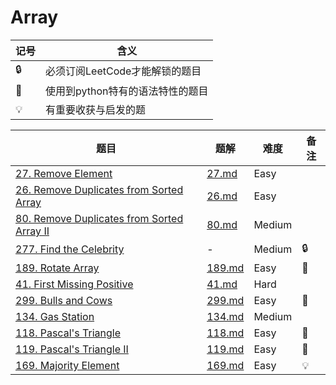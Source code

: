 # Array

| 记号 | 含义 |
| ---- | ---- |
| 🔒 | 必须订阅LeetCode才能解锁的题目 |
| 🐲 | 使用到python特有的语法特性的题目 |
| 💡 | 有重要收获与启发的题 |

| 题目 | 题解 | 难度 | 备注 |
| ---- | ---- | ---- | ---- |
| [27. Remove Element](https://leetcode.com/problems/remove-element/) | [27.md](27.md) |  Easy | |
| [26. Remove Duplicates from Sorted Array](https://leetcode.com/problems/remove-duplicates-from-sorted-array/) | [26.md](26.md) | Easy | |
| [80. Remove Duplicates from Sorted Array II](https://leetcode.com/problems/remove-duplicates-from-sorted-array-ii/) | [80.md](80.md) | Medium | |
| [277. Find the Celebrity](https://leetcode.com/problems/find-the-celebrity/) | - | Medium | 🔒 |
| [189. Rotate Array](https://leetcode.com/problems/rotate-array/) | [189.md](189.md) | Easy | 🐲 |
| [41. First Missing Positive](https://leetcode.com/problems/first-missing-positive/) | [41.md](41.md) | Hard | |
| [299. Bulls and Cows](https://leetcode.com/problems/bulls-and-cows/) | [299.md](299.md) | Easy | 🐲 |
| [134. Gas Station](https://leetcode.com/problems/gas-station/) | [134.md](134.md) | Medium | |
| [118. Pascal's Triangle](https://leetcode.com/problems/pascals-triangle/) | [118.md](118.md) | Easy | 🐲 |
| [119. Pascal's Triangle II](https://leetcode.com/problems/pascals-triangle-ii/) | [119.md](119.md) | Easy | 🐲 |
| [169. Majority Element](https://leetcode.com/problems/majority-element/) | [169.md](169.md) | Easy | 💡 |